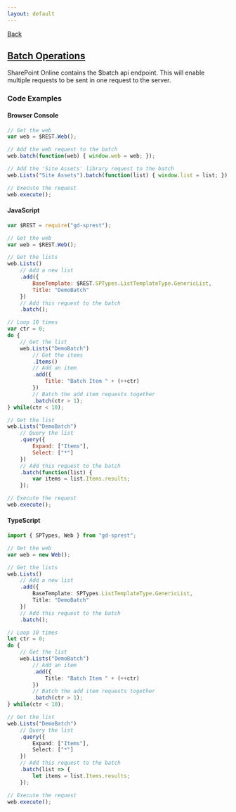 ```yaml
---
layout: default
---
```

[Back](/topics)
## [Batch Operations](https://docs.microsoft.com/en-us/sharepoint/dev/sp-add-ins/make-batch-requests-with-the-rest-apis)
SharePoint Online contains the $batch api endpoint. This will enable multiple requests to be sent in one request to the server.
### Code Examples
#### Browser Console
```js
// Get the web
var web = $REST.Web();

// Add the web request to the batch
web.batch(function(web) { window.web = web; });

// Add the 'Site Assets' library request to the batch
web.Lists("Site Assets").batch(function(list) { window.list = list; });

// Execute the request
web.execute();
```
#### JavaScript
```js
var $REST = require("gd-sprest");

// Get the web
var web = $REST.Web();

// Get the lists
web.Lists()
    // Add a new list
    .add({
        BaseTemplate: $REST.SPTypes.ListTemplateType.GenericList,
        Title: "DemoBatch"
    })
    // Add this request to the batch
    .batch();

// Loop 10 times
var ctr = 0;
do {
    // Get the list
    web.Lists("DemoBatch")
        // Get the items
        .Items()
        // Add an item
        .add({
            Title: "Batch Item " + (++ctr)
        })
        // Batch the add item requests together
        .batch(ctr > 1);
} while(ctr < 10);

// Get the list
web.Lists("DemoBatch")
    // Query the list
    .query({
        Expand: ["Items"],
        Select: ["*"]
    })
    // Add this request to the batch
    .batch(function(list) {
        var items = list.Items.results;
    });

// Execute the request
web.execute();
```
#### TypeScript
```ts
import { SPTypes, Web } from "gd-sprest";

// Get the web
var web = new Web();

// Get the lists
web.Lists()
    // Add a new list
    .add({
        BaseTemplate: SPTypes.ListTemplateType.GenericList,
        Title: "DemoBatch"
    })
    // Add this request to the batch
    .batch();

// Loop 10 times
let ctr = 0;
do {
    // Get the list
    web.Lists("DemoBatch")
        // Add an item
        .add({
            Title: "Batch Item " + (++ctr)
        })
        // Batch the add item requests together
        .batch(ctr > 1);
} while(ctr < 10);

// Get the list
web.Lists("DemoBatch")
    // Query the list
    .query({
        Expand: ["Items"],
        Select: ["*"]
    })
    // Add this request to the batch
    .batch(list => {
        let items = list.Items.results;
    });

// Execute the request
web.execute();
```